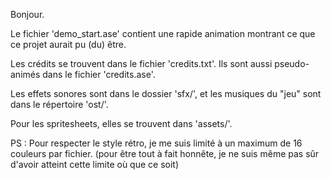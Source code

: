 Bonjour.

Le fichier 'demo_start.ase' contient une rapide animation montrant ce que ce projet aurait pu (du) être.

Les crédits se trouvent dans le fichier 'credits.txt'. Ils sont aussi pseudo-animés dans le fichier 'credits.ase'.

Les effets sonores sont dans le dossier 'sfx/', et les musiques du "jeu" sont dans le répertoire 'ost/'.

Pour les spritesheets, elles se trouvent dans 'assets/'.

PS : Pour respecter le style rétro, je me suis limité à un maximum de 16 couleurs par fichier. (pour être tout à fait honnête, je ne suis même pas sûr d'avoir atteint cette limite où que ce soit)
